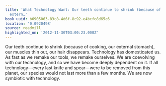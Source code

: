 ```yaml
---
title: 'What Technology Want: Our teeth continue to shrink (because of cooking, our
  extern…'
book_uuid: b6905063-83c8-4d6f-8c92-e4bcfc8d65c6
location: '0.0920498'
source: readmill
highlighted_on: '2012-11-30T03:00:23.000Z'
---
```


Our teeth continue to shrink (because of cooking, our external stomach), our muscles thin out, our hair disappears. Technology has domesticated us. As fast as we remake our tools, we remake ourselves. We are coevolving with our technology, and so we have become deeply dependent on it. If all technology—every last knife and spear—were to be removed from this planet, our species would not last more than a few months. We are now symbiotic with technology.